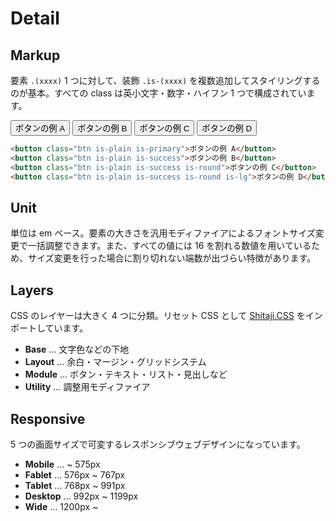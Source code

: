 # Detail

## Markup

要素 `.(xxxx)` 1 つに対して、装飾 `.is-(xxxx)` を複数追加してスタイリングするのが基本。すべての class は英小文字・数字・ハイフン 1 つで構成されています。

<div class="group is-wrap is-example">
  <div class="btns">
    <button class="btn is-plain is-primary">ボタンの例 A</button>
    <button class="btn is-plain is-success">ボタンの例 B</button>
    <button class="btn is-plain is-success is-round">ボタンの例 C</button>
    <button class="btn is-plain is-success is-round is-lg">ボタンの例 D</button>
  </div>
</div>

```html
<button class="btn is-plain is-primary">ボタンの例 A</button>
<button class="btn is-plain is-success">ボタンの例 B</button>
<button class="btn is-plain is-success is-round">ボタンの例 C</button>
<button class="btn is-plain is-success is-round is-lg">ボタンの例 D</button>
```

## Unit

単位は em ベース。要素の大きさを汎用モディファイアによるフォントサイズ変更で一括調整できます。また、すべての値には 16 を割れる数値を用いているため、サイズ変更を行った場合に割り切れない端数が出づらい特徴があります。

## Layers

CSS のレイヤーは大きく 4 つに分類。リセット CSS として [Shitaji.CSS](https://qrac.github.io/shitajicss/) をインポートしています。

* **Base** … 文字色などの下地
* **Layout** … 余白・マージン・グリッドシステム
* **Module** … ボタン・テキスト・リスト・見出しなど
* **Utility** … 調整用モディファイア

## Responsive

5 つの画面サイズで可変するレスポンシブウェブデザインになっています。

* **Mobile** … ~ 575px
* **Fablet** … 576px ~ 767px
* **Tablet** … 768px ~ 991px
* **Desktop** … 992px ~ 1199px
* **Wide** … 1200px ~
